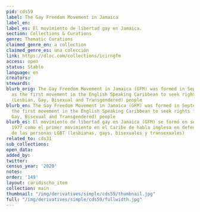 ```yaml
---
pid: cds59
label: The Gay Freedom Movement in Jamaica
label_en:
label_es: El movimiento de libertad gay en Jamaica.
section: Collections & Curations
genre: Thematic Curations
claimed_genre_en: a collection
claimed_genre_es: una colección
link: https://dloc.com/collections/icirngfm
access: open
status: Stable
language: en
creators:
stewards:
blurb_orig: The Gay Freedom Movement in Jamaica (GFM) was formed in September 1977
  as the first movement in the English Speaking Caribbean to seek rights for LGBT
  (Lesbian, Gay, Bisexual and Transgendered) people
blurb_en: The Gay Freedom Movement in Jamaica (GFM) was formed in September 1977 as
  the first movement in the English Speaking Caribbean to seek rights for LGBT (Lesbian,
  Gay, Bisexual and Transgendered) people
blurb_es: El movimiento de libertad gay en Jamaica (GFM) se formó en septiembre de
  1977 como el primer movimiento en el Caribe de habla inglesa en defensa de los derechos
  de las personas LGBT (lesbianas, gays, bisexuales y transexuales)
related_to: cds31
sub_collections:
open_data:
added_by:
twitter:
census_year: '2020'
notes:
order: '149'
layout: caridischo_item
collection: main
thumbnail: "/img/derivatives/simple/cds59/thumbnail.jpg"
full: "/img/derivatives/simple/cds59/fullwidth.jpg"
---
```

